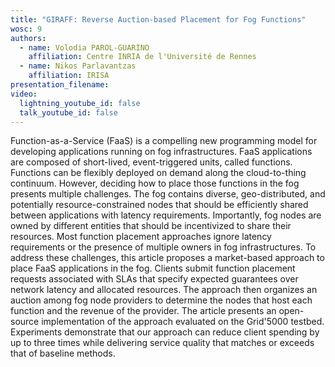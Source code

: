 ```yaml
---
title: "GIRAFF: Reverse Auction-based Placement for Fog Functions"
wosc: 9
authors:
  - name: Volodia PAROL-GUARINO
    affiliation: Centre INRIA de l'Université de Rennes
  - name: Nikos Parlavantzas
    affiliation: IRISA
presentation_filename: 
video:
  lightning_youtube_id: false
  talk_youtube_id: false
---
```


Function-as-a-Service (FaaS) is a compelling new programming model for developing applications running on fog infrastructures. FaaS applications are composed of short-lived, event-triggered units, called functions. Functions can be flexibly deployed on demand along the cloud-to-thing continuum. However, deciding how to place those functions in the fog presents multiple challenges. The fog contains diverse, geo-distributed, and potentially resource-constrained nodes that should be efficiently shared between applications with latency requirements. Importantly, fog nodes are owned by different entities that should be incentivized to share their resources. Most function placement approaches ignore latency requirements or the presence of multiple owners in fog infrastructures.
To address these challenges, this article proposes a market-based approach to place FaaS applications in the fog. Clients submit function placement requests associated with SLAs that specify expected guarantees over network latency and allocated resources. The approach then organizes an auction among fog node providers to determine the nodes that host each function and the revenue of the provider. The article presents an open-source implementation of the approach evaluated on the Grid'5000 testbed. Experiments demonstrate that our approach can reduce client spending by up to three times while delivering service quality that matches or exceeds that of baseline methods.
